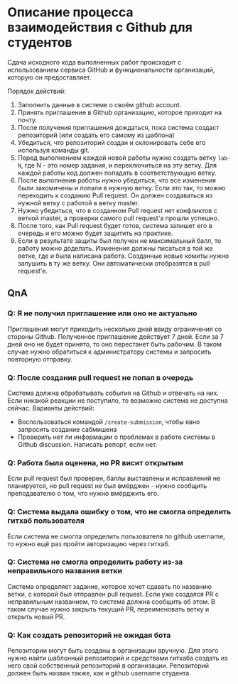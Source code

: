 # Описание процесса взаимодействия с Github для студентов

Сдача исходного кода выполненных работ происходит с использованием сервиса GitHub и функциональности организаций, которую он предоставляет.

Порядок действий:

1. Заполнить данные в системе о своём github account.
2. Принять приглашение в Github организацию, которое приходит на почту.
3. После получения приглашения дождаться, пока система создаст репозиторий (или создать его самому из шаблона)
4. Убедиться, что репозиторий создан и склонировать себе его используя команды git.
5. Перед выполнением каждой новой работы нужно создать ветку `lab-N`, где N - это номер задания, и переключиться на эту ветку. Для каждой работы код должен попадать в соответствующую ветку.
6. После выполнения работы нужно убедиться, что все изменения были закомичены и попали в нужную ветку. Если это так, то можно переходить к созданию Pull request. Он должен создаваться из нужной ветку с работой в ветку master.
7. Нужно убедиться, что в созданном Pull request нет конфликтов с веткой master, а проверки самого pull request'а прошли успешно.
8. После того, как Pull request будет готов, система запишет его в очередь и его можно будет защитить на практике.
9. Если в результате защиты был получен не максимальный балл, то работу можно доделать. Изменения должны писаться в той же ветке, где и была написана работа. Созданные новые комиты нужно запушить в ту же ветку. Они автоматически отобразятся в pull request'е.

## QnA

### Q: Я не получил приглашение или оно не актуально

Приглашения могут приходить несколько дней ввиду ограничения со стороны Github. Полученное приглашение действует 7 дней. Если за 7 дней оно не будет принято, то оно перестанет быть рабочим. В таком случае нужно обратиться к администратору системы и запросить повторную отправку.

### Q: После создания pull request не попал в очередь

Система должна обрабатывать события на Github и отвечать на них. Если никакой реакции не поступило, то возможно система не доступна сейчас. Варианты действий:

- Воспользоваться командой `/create-submission`, чтобы явно запросить создание сабмишена
- Проверить нет ли информации о проблемах в работе системы в Github discussion. Написать репорт, если нет.

### Q: Работа была оценена, но PR висит открытым

Если pull request был проверен, баллы выставлены и исправлений не планируется, но pull request не был вмёрджен - нужно сообщить преподавателю о том, что нужно вмёрджить его.

### Q: Система выдала ошибку о том, что не смогла определить гитхаб пользователя

Если система не смогла определить пользователя по github username, то нужно ещё раз пройти авторизацию через гитхаб.

### Q: Система не смогла определить работу из-за неправильного названия ветки

Система определяет задание, которое хочет сдавать по названию ветки, с которой был отправлен pull request. Если уже создался PR с неправильным названием, то система должна сообщить об этом. В таком случае нужно закрыть текущий PR, переименовать ветку и открыть новый PR.

### Q: Как создать репозиторий не ожидая бота

Репозитории могут быть созданы в организации вручную. Для этого нужно найти шаблонный репозиторий и средствами гитхаба создать из него свой собственный репозиторий в организации. Репозиторий должен быть назван также, как и github username студента.